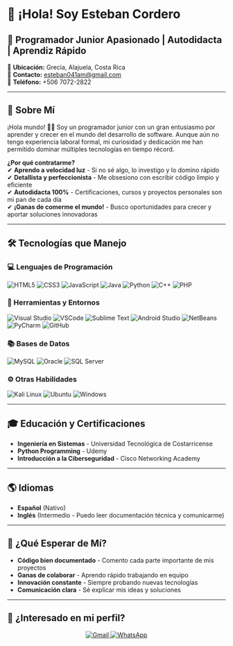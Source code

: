 # 👋 ¡Hola! Soy Esteban Cordero
## 🚀 Programador Junior Apasionado | Autodidacta | Aprendiz Rápido

📍 **Ubicación:** Grecia, Alajuela, Costa Rica  
📧 **Contacto:** esteban041am@gmail.com  
📱 **Teléfono:** +506 7072-2822  

---

## 🌟 Sobre Mí  
¡Hola mundo! 👨‍💻 Soy un programador junior con un gran entusiasmo por aprender y crecer en el mundo del desarrollo de software. Aunque aún no tengo experiencia laboral formal, mi curiosidad y dedicación me han permitido dominar múltiples tecnologías en tiempo récord.

**¿Por qué contratarme?**  
✔ **Aprendo a velocidad luz** - Si no sé algo, lo investigo y lo domino rápido  
✔ **Detallista y perfeccionista** - Me obsesiono con escribir código limpio y eficiente  
✔ **Autodidacta 100%** - Certificaciones, cursos y proyectos personales son mi pan de cada día  
✔ **¡Ganas de comerme el mundo!** - Busco oportunidades para crecer y aportar soluciones innovadoras  

---

## 🛠️ Tecnologías que Manejo  

### 💻 Lenguajes de Programación  
<img src="https://img.shields.io/badge/HTML5-E34F26?style=for-the-badge&logo=html5&logoColor=white" alt="HTML5">
<img src="https://img.shields.io/badge/CSS3-1572B6?style=for-the-badge&logo=css3&logoColor=white" alt="CSS3">
<img src="https://img.shields.io/badge/JavaScript-F7DF1E?style=for-the-badge&logo=javascript&logoColor=black" alt="JavaScript">
<img src="https://img.shields.io/badge/Java-007396?style=for-the-badge&logo=java&logoColor=white" alt="Java">
<img src="https://img.shields.io/badge/Python-3776AB?style=for-the-badge&logo=python&logoColor=white" alt="Python">
<img src="https://img.shields.io/badge/C%2B%2B-00599C?style=for-the-badge&logo=c%2B%2B&logoColor=white" alt="C++">
<img src="https://img.shields.io/badge/PHP-777BB4?style=for-the-badge&logo=php&logoColor=white" alt="PHP">

### 🔧 Herramientas y Entornos  
<img src="https://img.shields.io/badge/Visual_Studio-5C2D91?style=for-the-badge&logo=visual-studio&logoColor=white" alt="Visual Studio">
<img src="https://img.shields.io/badge/Visual_Studio_Code-007ACC?style=for-the-badge&logo=visual-studio-code&logoColor=white" alt="VSCode">
<img src="https://img.shields.io/badge/Sublime_Text-%23575757.svg?style=for-the-badge&logo=sublime-text&logoColor=important" alt="Sublime Text">
<img src="https://img.shields.io/badge/Android_Studio-3DDC84?style=for-the-badge&logo=android-studio&logoColor=white" alt="Android Studio">
<img src="https://img.shields.io/badge/NetBeans_IDE-1B6AC6?style=for-the-badge&logo=apache-netbeans-ide&logoColor=white" alt="NetBeans">
<img src="https://img.shields.io/badge/PyCharm-000000?style=for-the-badge&logo=pycharm&logoColor=white" alt="PyCharm">
<img src="https://img.shields.io/badge/GitHub-181717?style=for-the-badge&logo=github&logoColor=white" alt="GitHub">

### 📚 Bases de Datos  
<img src="https://img.shields.io/badge/MySQL-4479A1?style=for-the-badge&logo=mysql&logoColor=white" alt="MySQL">
<img src="https://img.shields.io/badge/Oracle-F80000?style=for-the-badge&logo=oracle&logoColor=white" alt="Oracle">
<img src="https://img.shields.io/badge/SQL_Server-CC2927?style=for-the-badge&logo=microsoft-sql-server&logoColor=white" alt="SQL Server">

### ⚙️ Otras Habilidades  
<img src="https://img.shields.io/badge/Kali_Linux-557C94?style=for-the-badge&logo=kalilinux&logoColor=white" alt="Kali Linux">
<img src="https://img.shields.io/badge/Ubuntu-E95420?style=for-the-badge&logo=ubuntu&logoColor=white" alt="Ubuntu">
<img src="https://img.shields.io/badge/Windows-0078D6?style=for-the-badge&logo=windows&logoColor=white" alt="Windows">

---

## 🎓 Educación y Certificaciones  
- **Ingeniería en Sistemas** - Universidad Tecnológica de Costarricense 
- **Python Programming** - Udemy  
- **Introducción a la Ciberseguridad** - Cisco Networking Academy  

---

## 🌎 Idiomas  
- **Español** (Nativo)  
- **Inglés** (Intermedio - Puedo leer documentación técnica y comunicarme)  

---

## 🚀 ¿Qué Esperar de Mí?  
- **Código bien documentado** - Comento cada parte importante de mis proyectos  
- **Ganas de colaborar** - Aprendo rápido trabajando en equipo  
- **Innovación constante** - Siempre probando nuevas tecnologías  
- **Comunicación clara** - Sé explicar mis ideas y soluciones  

---

## 📩 ¿Interesado en mi perfil?  
<p align="center">
  <a href="mailto:esteban041am@gmail.com">
    <img src="https://img.shields.io/badge/Gmail-D14836?style=for-the-badge&logo=gmail&logoColor=white" alt="Gmail">
  </a>
  <a href="https://wa.me/50670722822">
    <img src="https://img.shields.io/badge/WhatsApp-25D366?style=for-the-badge&logo=whatsapp&logoColor=white" alt="WhatsApp">
  </a>
</p>
